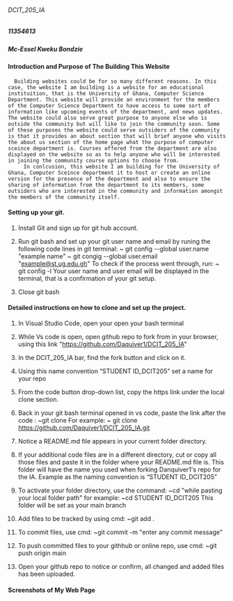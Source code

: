 ###### DCIT_205_IA
#####  11354613
#####  Mc-Essel Kweku Bondzie 

#### Introduction and Purpose of The Building This Website
      Building websites could be for so many different reasons. In this case, the website I am building is a website for an educational instituition, that is the University of Ghana, Computer Science Department. This website will provide an environment for the members of the Computer Science Department to have access to some sort of information like upcoming events of the department, and news updates. The website could also serve great purpose to anyone else who is outside the community but will like to join the community soon. Some of these purposes the website could serve outsiders of the community is that it provides an about section that will brief anyone who visits the about us section of the home page what the purpose of computer sceince department is. Courses offered from the department are also displayed on the website so as to help anyone who will be interested in joining the community course options to choose from.
         In conlcusion, this website I am building for the University of Ghana, Computer Sceince department it to host or create an online version for the presence of the department and also to ensure the sharing of information from the department to its members, some outsiders who are interested in the community and information amongst the members of the community itself.  

#### Setting up your git.
1. Install Git and sign up for git hub account.

2. Run git bash and set up your git user name and email by runing the following code lines in git terminal:
   ~ git config --global user.name "example name"
   ~ git congig --global user.email "example@st.ug.edu.gh"
      To check if the process went through, run:
   ~ git config -l
     Your user name and user email will be displayed in the terminal, that is a confirmation of your git setup.

3. Close git bash

#### Detailed instructions on how to clone and set up the project.
 
1. In Visual Studio Code, open your open your bash terminal 

2. While Vs code is open, open github repo to fork  from in your browser, using this link "https://github.com/Daquiver1/DCIT_205_IA" 

3. In the DCIT_205_IA bar, find the fork button and click on it. 

4. Using this name convention “STUDENT ID_DCIT205” set a name for your repo

5. From the code button drop-down list, copy the https link under the local clone section.

6. Back in your git bash terminal opened in vs code, paste the link after the code :
      ~git clone
   For example:
      ~ git clone https://github.com/Daquiver1/DCIT_205_IA.git

7. Notice a README.md file appears in your current folder directory. 

8. If your additional code files are in a different directory, cut or copy all those files and paste it in the folder where your README.md file is. This folder will have the name you used when forking Danquiver1's repo for the IA. Example as the naming convention is “STUDENT ID_DCIT205”

8. To activate your folder directory, use the command:
   ~cd "while pasting your local folder path"
   for example:
   ~cd STUDENT ID_DCIT205
   This folder will be set as your main branch

9. Add files to be tracked by using cmd:
   ~git add .

10. To commit files, use cmd:
   ~git commit -m "enter any commit message"

11. To push committed files to your githhub or online repo, use cmd:
   ~git push origin main

12. Open your github repo to notice or confirm, all changed and added files has been uploaded.


#### Screenshots of My Web Page
